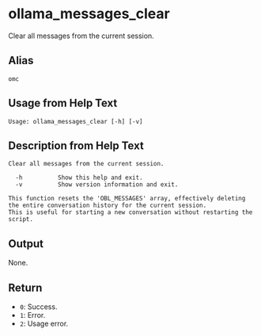 # ollama_messages_clear

Clear all messages from the current session.

## Alias

`omc`

## Usage from Help Text
```
Usage: ollama_messages_clear [-h] [-v]
```

## Description from Help Text
```
Clear all messages from the current session.

  -h          Show this help and exit.
  -v          Show version information and exit.

This function resets the 'OBL_MESSAGES' array, effectively deleting the entire conversation history for the current session.
This is useful for starting a new conversation without restarting the script.
```

## Output
None.

## Return
* `0`: Success.
* `1`: Error.
* `2`: Usage error.
